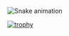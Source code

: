 
![Snake animation](https://github.com/Usik177/Usik177/blob/output/github-contribution-grid-snake.svg)


[![trophy](https://github-profile-trophy.vercel.app/?username=Usik177)](https://github.com/ryo-ma/github-profile-trophy)
